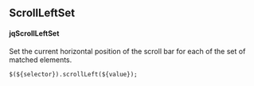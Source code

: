 ## ScrollLeftSet
#### jqScrollLeftSet
Set the current horizontal position of the scroll bar for each of the set of matched elements.
```
$(${selector}).scrollLeft(${value});
```
